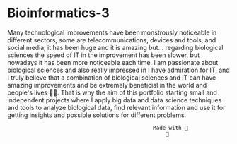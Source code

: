 # Bioinformatics-3

Many technological improvements have been monstrously noticeable in different sectors, some are telecommunications, devices and tools, and social media, it has been huge and it is amazing but... regarding biological sciences the speed of IT in the improvement has been slower, but nowadays it has been more noticeable each time. I am passionate about biological sciences and also really impressed in I have admiration for IT, and I truly believe that a combination of biological sciences and IT can have amazing improvements and be extremely beneficial in the world and people's lives 💚🌱. That is why the aim of this portfolio starting small and independent projects where I apply big data and data science techniques and tools to analyze biological data, find relevant information and use it for getting insights and possible solutions for different problems.






                                 
                                 
                                 
                                 
                                 
                                 
                                                  Made with 💜
                                                      🌵
                                                 
